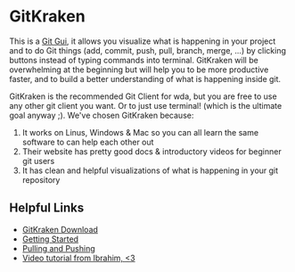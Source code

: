 # GitKraken

This is a [Git Gui](./gui-clients.md), it allows you visualize what is happening in your project and to do Git things (add, commit, push, pull, branch, merge, ...)  by clicking buttons instead of typing commands into terminal.  GitKraken will be overwhelming at the beginning but will help you to be more productive faster, and to build a better understanding of what is happening inside git.

GitKraken is the recommended Git Client for wda, but you are free to use any other git client you want.  Or to just use terminal! (which is the ultimate goal anyway ;).  We've chosen GitKraken because:

1. It works on Linus, Windows & Mac so you can all learn the same software to can help each other out
1. Their website has pretty good docs & introductory videos for beginner git users
1. It has clean and helpful visualizations of what is happening in your git repository


## Helpful Links

* [GitKraken Download](https://www.gitkraken.com/download)
* [Getting Started](https://support.gitkraken.com/start-here/interface/)
* [Pulling and Pushing](https://support.gitkraken.com/working-with-repositories/pushing-and-pulling/)
* [Video tutorial from Ibrahim, <3](https://youtu.be/oQn3eSc7u_Y)
